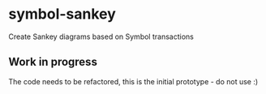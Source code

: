 # symbol-sankey
Create Sankey diagrams based on Symbol transactions

## Work in progress
The code needs to be refactored, this is the initial prototype - do not use :)
